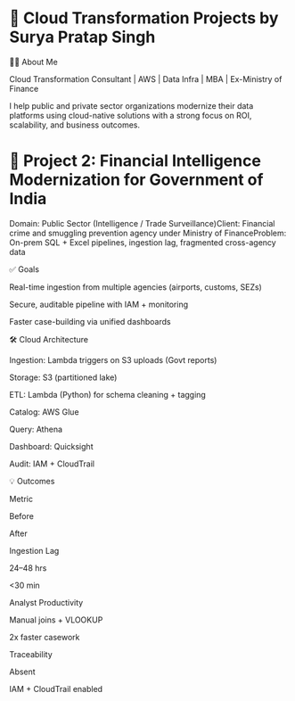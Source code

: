 # 💼 Cloud Transformation Projects by Surya Pratap Singh

👨‍💻 About Me

Cloud Transformation Consultant | AWS | Data Infra | MBA | Ex-Ministry of Finance

I help public and private sector organizations modernize their data platforms using cloud-native solutions with a strong focus on ROI, scalability, and business outcomes.

# 📁 Project 2: Financial Intelligence Modernization for Government of India

Domain: Public Sector (Intelligence / Trade Surveillance)Client: Financial crime and smuggling prevention agency under Ministry of FinanceProblem: On-prem SQL + Excel pipelines, ingestion lag, fragmented cross-agency data

✅ Goals

Real-time ingestion from multiple agencies (airports, customs, SEZs)

Secure, auditable pipeline with IAM + monitoring

Faster case-building via unified dashboards

🛠️ Cloud Architecture

Ingestion: Lambda triggers on S3 uploads (Govt reports)

Storage: S3 (partitioned lake)

ETL: Lambda (Python) for schema cleaning + tagging

Catalog: AWS Glue

Query: Athena

Dashboard: Quicksight

Audit: IAM + CloudTrail

💡 Outcomes

Metric

Before

After

Ingestion Lag

24–48 hrs

<30 min

Analyst Productivity

Manual joins + VLOOKUP

2x faster casework

Traceability

Absent

IAM + CloudTrail enabled

